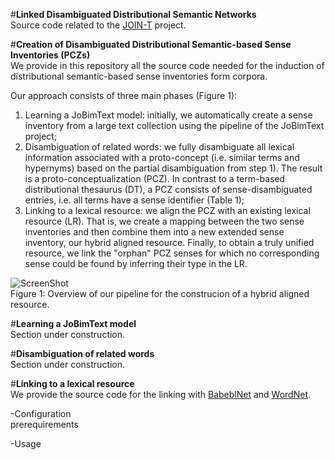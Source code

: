 #<b>Linked Disambiguated Distributional Semantic Networks</b><br>
Source code related to the <a href="http://web.informatik.uni-mannheim.de/joint/">JOIN-T</a> project.

#<b>Creation of Disambiguated Distributional Semantic-based Sense Inventories (PCZs)</b><br>
We provide in this repository all the source code needed for the induction of distributional semantic-based sense inventories form corpora. 


Our approach consists of three main phases (Figure 1):<br>
1) Learning a JoBimText model: initially, we automatically create a sense inventory from a large text collection using the pipeline of the JoBimText project;<br>
2) Disambiguation of related words: we fully disambiguate all lexical information associated with a proto-concept (i.e. similar terms and hypernyms) based on the partial disambiguation from step 1). The result is a proto-conceptualization (PCZ). In contrast to a term-based distributional thesaurus (DT), a PCZ consists of sense-disambiguated entries, i.e. all terms have a sense identifier (Table 1);<br>
3) Linking to a lexical resource: we align the PCZ with an existing lexical resource (LR). That is, we create a mapping between the two sense inventories and then combine them into a new extended sense inventory, our hybrid aligned resource. Finally, to obtain a truly unified resource, we link the "orphan" PCZ senses for which no corresponding sense could be found by inferring their type in the LR.<br>


![ScreenShot](http://web.informatik.uni-mannheim.de/joint/img/jointworkflow.png)<br>
Figure 1: Overview of our pipeline for the construcion of a hybrid aligned resource.



#<b>Learning a JoBimText model</b><br/>
Section under construction.

#<b>Disambiguation of related words</b><br/>
Section under construction.

#<b>Linking to a lexical resource</b><br/>
We provide the source code for the linking with <a href="http://www.babelnet.org/">BabeblNet</a> and <a href="https://wordnet.princeton.edu/">WordNet</a>.<br>

-Configuration<br/>
prerequirements

-Usage<br/> 
